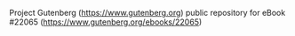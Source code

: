 Project Gutenberg (https://www.gutenberg.org) public repository for eBook #22065 (https://www.gutenberg.org/ebooks/22065)
